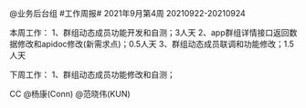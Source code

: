 @业务后台组 #工作周报#
2021年9月第4周 20210922-20210924

本周工作：
1、群组动态成员功能开发和自测；3人天
2、app群组详情接口返回数据修改和apidoc修改(新需求点)；0.5人天
3、群组动态成员联调和功能修改；1.5人天

下周工作：
1、群组动态成员功能修改和自测；

CC @杨康(Conn) @范晓伟(KUN) 
